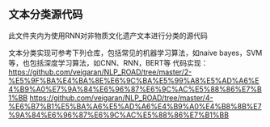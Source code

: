 ## 文本分类源代码

此文件夹内为使用RNN对非物质文化遗产文本进行分类的源代码

文本分类实现可参考下列仓库，包括常见的机器学习算法，如naive bayes，SVM等，也包括深度学习算法，如CNN、RNN，BERT等
代码实现：
https://github.com/veigaran/NLP_ROAD/tree/master/2-%E5%9F%BA%E4%BA%8E%E6%9C%BA%E5%99%A8%E5%AD%A6%E4%B9%A0%E7%9A%84%E6%96%87%E6%9C%AC%E5%88%86%E7%B1%BB
https://github.com/veigaran/NLP_ROAD/tree/master/4-%E6%B7%B1%E5%BA%A6%E5%AD%A6%E4%B9%A0%E4%B8%8B%E7%9A%84%E6%96%87%E6%9C%AC%E5%88%86%E7%B1%BB
